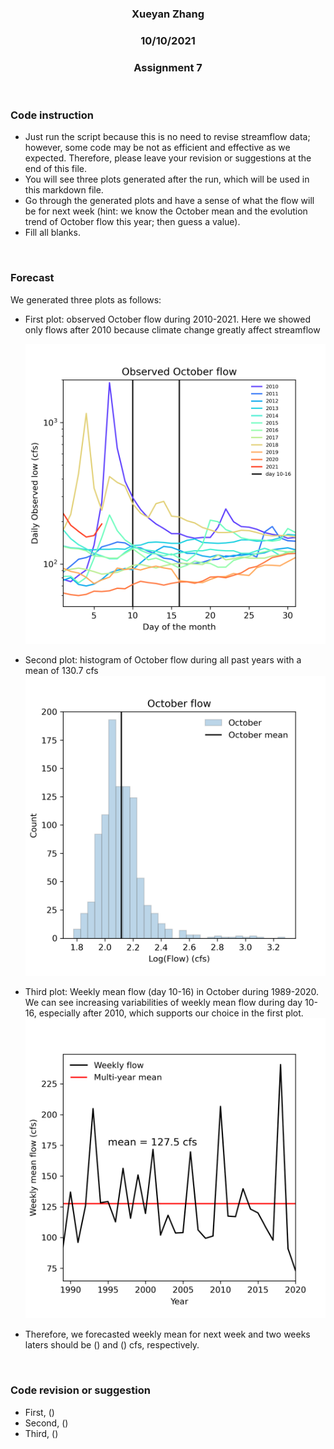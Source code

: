 <center>

### Xueyan Zhang
### 10/10/2021
### Assignment 7

</center>

</br>

### Code instruction
- Just run the script because this is no need to revise streamflow data; however, some code may be not as efficient and effective as we expected. Therefore, please leave your revision or suggestions at the end of this file.
- You will see three plots generated after the run, which will be used in this markdown file.
- Go through the generated plots and have a sense of what the flow will be for next week (hint: we know the October mean and the evolution trend of October flow this year; then guess a value).
- Fill all blanks.
</br>

### Forecast
We generated three plots as follows:
- First plot: observed October flow during 2010-2021. Here we showed only flows after 2010 because climate change greatly affect streamflow
  
  ![picture 1](./p1.png)
  
- Second plot: histogram of October flow during all past years with a mean of 130.7 cfs
  ![picture 2](./p2.png)
- Third plot: Weekly mean flow (day 10-16) in October during 1989-2020. We can see increasing variabilities of weekly mean flow during day 10-16, especially after 2010, which supports our choice in the first plot.
  ![picture 3](./p3.png)
- Therefore, we forecasted weekly mean for next week and two weeks laters should be () and () cfs, respectively. 
</br>

### Code revision or suggestion
- First, ()
- Second, ()
- Third, ()